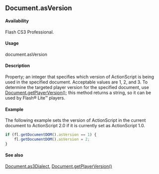 ## Document.asVersion

#### Availability

Flash CS3 Professional.

#### Usage

document.asVersion

#### Description

Property; an integer that specifies which version of ActionScript is being used in the specified document. Acceptable values are 1, 2, and 3.
To determine the targeted player version for the specified document, use [Document.getPlayerVersion()](../Document_object/Document82.md); this method returns a string, so it can be used by Flash® Lite™ players.

#### Example

The following example sets the version of ActionScript in the current document to ActionScript 2.0 if it is currently set as ActionScript 1.0.

```javascript
if (fl.getDocumentDOM().asVersion == 1) {
    fl.getDocumentDOM().asVersion = 2;
}
```

#### See also

[Document.as3Dialect](../Document_object/Document17.md), [Document.getPlayerVersion()](../Document_object/Document82.md)
